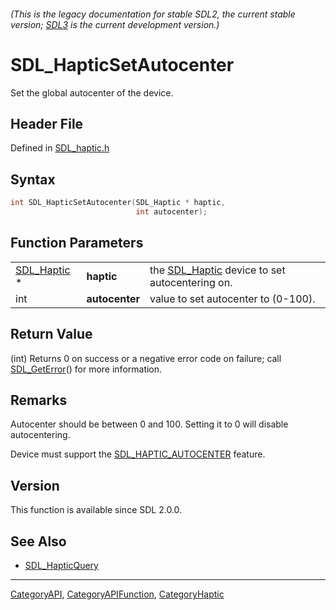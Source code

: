 ###### (This is the legacy documentation for stable SDL2, the current stable version; [SDL3](https://wiki.libsdl.org/SDL3/) is the current development version.)
# SDL_HapticSetAutocenter

Set the global autocenter of the device.

## Header File

Defined in [SDL_haptic.h](https://github.com/libsdl-org/SDL/blob/SDL2/include/SDL_haptic.h)

## Syntax

```c
int SDL_HapticSetAutocenter(SDL_Haptic * haptic,
                            int autocenter);
```

## Function Parameters

|                            |                |                                                              |
| -------------------------- | -------------- | ------------------------------------------------------------ |
| [SDL_Haptic](SDL_Haptic) * | **haptic**     | the [SDL_Haptic](SDL_Haptic) device to set autocentering on. |
| int                        | **autocenter** | value to set autocenter to (0-100).                          |

## Return Value

(int) Returns 0 on success or a negative error code on failure; call
[SDL_GetError](SDL_GetError)() for more information.

## Remarks

Autocenter should be between 0 and 100. Setting it to 0 will disable
autocentering.

Device must support the [SDL_HAPTIC_AUTOCENTER](SDL_HAPTIC_AUTOCENTER)
feature.

## Version

This function is available since SDL 2.0.0.

## See Also

- [SDL_HapticQuery](SDL_HapticQuery)

----
[CategoryAPI](CategoryAPI), [CategoryAPIFunction](CategoryAPIFunction), [CategoryHaptic](CategoryHaptic)

